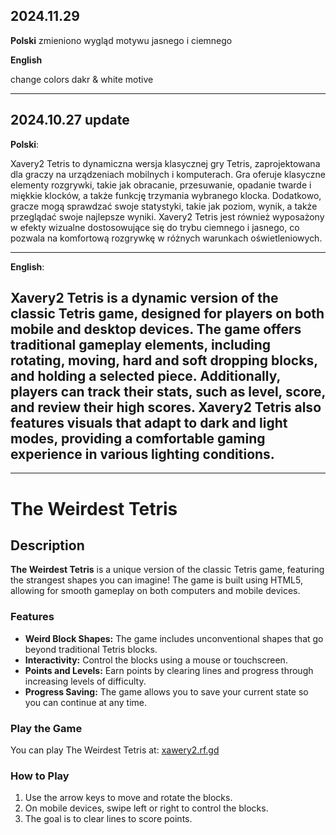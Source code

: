 2024.11.29
---

**Polski**
zmieniono wygląd motywu jasnego i ciemnego 

**English**

change colors dakr & white motive

---
2024.10.27 update
---

**Polski**:

Xavery2 Tetris to dynamiczna wersja klasycznej gry Tetris, zaprojektowana dla graczy na urządzeniach mobilnych i komputerach. Gra oferuje klasyczne elementy rozgrywki, takie jak obracanie, przesuwanie, opadanie twarde i miękkie klocków, a także funkcję trzymania wybranego klocka. Dodatkowo, gracze mogą sprawdzać swoje statystyki, takie jak poziom, wynik, a także przeglądać swoje najlepsze wyniki. Xavery2 Tetris jest również wyposażony w efekty wizualne dostosowujące się do trybu ciemnego i jasnego, co pozwala na komfortową rozgrywkę w różnych warunkach oświetleniowych.

---

**English**:

Xavery2 Tetris is a dynamic version of the classic Tetris game, designed for players on both mobile and desktop devices. The game offers traditional gameplay elements, including rotating, moving, hard and soft dropping blocks, and holding a selected piece. Additionally, players can track their stats, such as level, score, and review their high scores. Xavery2 Tetris also features visuals that adapt to dark and light modes, providing a comfortable gaming experience in various lighting conditions.
---
---

# The Weirdest Tetris

## Description

**The Weirdest Tetris** is a unique version of the classic Tetris game, featuring the strangest shapes you can imagine! The game is built using HTML5, allowing for smooth gameplay on both computers and mobile devices.

### Features

- **Weird Block Shapes:** The game includes unconventional shapes that go beyond traditional Tetris blocks.
- **Interactivity:** Control the blocks using a mouse or touchscreen.
- **Points and Levels:** Earn points by clearing lines and progress through increasing levels of difficulty.
- **Progress Saving:** The game allows you to save your current state so you can continue at any time.

### Play the Game

You can play The Weirdest Tetris at: [xawery2.rf.gd](http://xawery2.rf.gd)

### How to Play

1. Use the arrow keys to move and rotate the blocks.
2. On mobile devices, swipe left or right to control the blocks.
3. The goal is to clear lines to score points.

